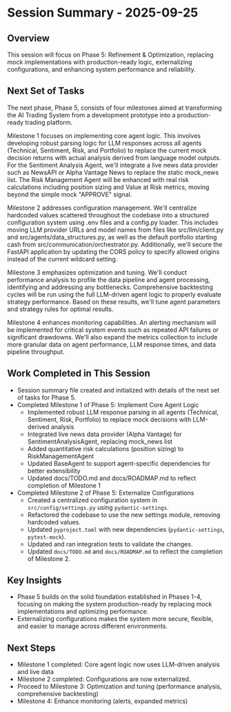 # Session Summary - 2025-09-25

## Overview
This session will focus on Phase 5: Refinement & Optimization, replacing mock implementations with production-ready logic, externalizing configurations, and enhancing system performance and reliability.

## Next Set of Tasks

The next phase, Phase 5, consists of four milestones aimed at transforming the AI Trading System from a development prototype into a production-ready trading platform.

Milestone 1 focuses on implementing core agent logic. This involves developing robust parsing logic for LLM responses across all agents (Technical, Sentiment, Risk, and Portfolio) to replace the current mock decision returns with actual analysis derived from language model outputs. For the Sentiment Analysis Agent, we'll integrate a live news data provider such as NewsAPI or Alpha Vantage News to replace the static mock_news list. The Risk Management Agent will be enhanced with real risk calculations including position sizing and Value at Risk metrics, moving beyond the simple mock "APPROVE" signal.

Milestone 2 addresses configuration management. We'll centralize hardcoded values scattered throughout the codebase into a structured configuration system using .env files and a config.py loader. This includes moving LLM provider URLs and model names from files like src/llm/client.py and src/agents/data_structures.py, as well as the default portfolio starting cash from src/communication/orchestrator.py. Additionally, we'll secure the FastAPI application by updating the CORS policy to specify allowed origins instead of the current wildcard setting.

Milestone 3 emphasizes optimization and tuning. We'll conduct performance analysis to profile the data pipeline and agent processing, identifying and addressing any bottlenecks. Comprehensive backtesting cycles will be run using the full LLM-driven agent logic to properly evaluate strategy performance. Based on these results, we'll tune agent parameters and strategy rules for optimal results.

Milestone 4 enhances monitoring capabilities. An alerting mechanism will be implemented for critical system events such as repeated API failures or significant drawdowns. We'll also expand the metrics collection to include more granular data on agent performance, LLM response times, and data pipeline throughput.

## Work Completed in This Session
- Session summary file created and initialized with details of the next set of tasks for Phase 5.
- Completed Milestone 1 of Phase 5: Implement Core Agent Logic
  - Implemented robust LLM response parsing in all agents (Technical, Sentiment, Risk, Portfolio) to replace mock decisions with LLM-derived analysis
  - Integrated live news data provider (Alpha Vantage) for SentimentAnalysisAgent, replacing mock_news list
  - Added quantitative risk calculations (position sizing) to RiskManagementAgent
  - Updated BaseAgent to support agent-specific dependencies for better extensibility
  - Updated docs/TODO.md and docs/ROADMAP.md to reflect completion of Milestone 1
- Completed Milestone 2 of Phase 5: Externalize Configurations
  - Created a centralized configuration system in `src/config/settings.py` using `pydantic-settings`.
  - Refactored the codebase to use the new settings module, removing hardcoded values.
  - Updated `pyproject.toml` with new dependencies (`pydantic-settings`, `pytest-mock`).
  - Updated and ran integration tests to validate the changes.
  - Updated `docs/TODO.md` and `docs/ROADMAP.md` to reflect the completion of Milestone 2.

## Key Insights
- Phase 5 builds on the solid foundation established in Phases 1-4, focusing on making the system production-ready by replacing mock implementations and optimizing performance.
- Externalizing configurations makes the system more secure, flexible, and easier to manage across different environments.

## Next Steps
- Milestone 1 completed: Core agent logic now uses LLM-driven analysis and live data
- Milestone 2 completed: Configurations are now externalized.
- Proceed to Milestone 3: Optimization and tuning (performance analysis, comprehensive backtesting)
- Milestone 4: Enhance monitoring (alerts, expanded metrics)
